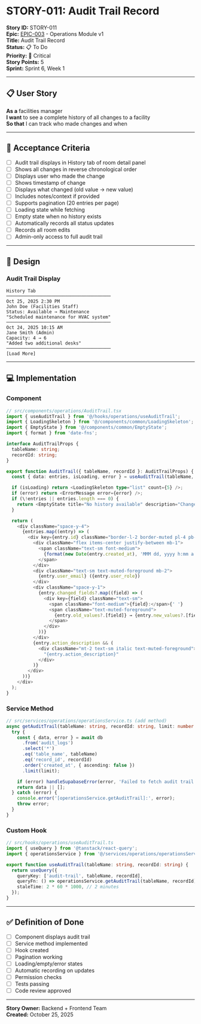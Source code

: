 # STORY-011: Audit Trail Record

**Story ID:** STORY-011  
**Epic:** [EPIC-003](../epics/epic-003-ops-module-v1.md) - Operations Module v1  
**Title:** Audit Trail Record  
**Status:** 📋 To Do  
**Priority:** 🔴 Critical  
**Story Points:** 5  
**Sprint:** Sprint 6, Week 1

---

## 📋 User Story

**As a** facilities manager  
**I want** to see a complete history of all changes to a facility  
**So that** I can track who made changes and when

---

## 🎯 Acceptance Criteria

- [ ] Audit trail displays in History tab of room detail panel
- [ ] Shows all changes in reverse chronological order
- [ ] Displays user who made the change
- [ ] Shows timestamp of change
- [ ] Displays what changed (old value → new value)
- [ ] Includes notes/context if provided
- [ ] Supports pagination (20 entries per page)
- [ ] Loading state while fetching
- [ ] Empty state when no history exists
- [ ] Automatically records all status updates
- [ ] Records all room edits
- [ ] Admin-only access to full audit trail

---

## 🎨 Design

### Audit Trail Display
```
History Tab
───────────────────────────────────────
Oct 25, 2025 2:30 PM
John Doe (Facilities Staff)
Status: Available → Maintenance
"Scheduled maintenance for HVAC system"
───────────────────────────────────────
Oct 24, 2025 10:15 AM
Jane Smith (Admin)
Capacity: 4 → 6
"Added two additional desks"
───────────────────────────────────────
[Load More]
```

---

## 💻 Implementation

### Component
```typescript
// src/components/operations/AuditTrail.tsx
import { useAuditTrail } from '@/hooks/operations/useAuditTrail';
import { LoadingSkeleton } from '@/components/common/LoadingSkeleton';
import { EmptyState } from '@/components/common/EmptyState';
import { format } from 'date-fns';

interface AuditTrailProps {
  tableName: string;
  recordId: string;
}

export function AuditTrail({ tableName, recordId }: AuditTrailProps) {
  const { data: entries, isLoading, error } = useAuditTrail(tableName, recordId);

  if (isLoading) return <LoadingSkeleton type="list" count={5} />;
  if (error) return <ErrorMessage error={error} />;
  if (\!entries || entries.length === 0) {
    return <EmptyState title="No history available" description="Changes will appear here" />;
  }

  return (
    <div className="space-y-4">
      {entries.map((entry) => (
        <div key={entry.id} className="border-l-2 border-muted pl-4 pb-4">
          <div className="flex items-center justify-between mb-1">
            <span className="text-sm font-medium">
              {format(new Date(entry.created_at), 'MMM dd, yyyy h:mm a')}
            </span>
          </div>
          <div className="text-sm text-muted-foreground mb-2">
            {entry.user_email} ({entry.user_role})
          </div>
          <div className="space-y-1">
            {entry.changed_fields?.map((field) => (
              <div key={field} className="text-sm">
                <span className="font-medium">{field}:</span>{' '}
                <span className="text-muted-foreground">
                  {entry.old_values?.[field]} → {entry.new_values?.[field]}
                </span>
              </div>
            ))}
          </div>
          {entry.action_description && (
            <div className="mt-2 text-sm italic text-muted-foreground">
              "{entry.action_description}"
            </div>
          )}
        </div>
      ))}
    </div>
  );
}
```

### Service Method
```typescript
// src/services/operations/operationsService.ts (add method)
async getAuditTrail(tableName: string, recordId: string, limit: number = 20): Promise<any[]> {
  try {
    const { data, error } = await db
      .from('audit_logs')
      .select('*')
      .eq('table_name', tableName)
      .eq('record_id', recordId)
      .order('created_at', { ascending: false })
      .limit(limit);

    if (error) handleSupabaseError(error, 'Failed to fetch audit trail');
    return data || [];
  } catch (error) {
    console.error('[operationsService.getAuditTrail]:', error);
    throw error;
  }
}
```

### Custom Hook
```typescript
// src/hooks/operations/useAuditTrail.ts
import { useQuery } from '@tanstack/react-query';
import { operationsService } from '@/services/operations/operationsService';

export function useAuditTrail(tableName: string, recordId: string) {
  return useQuery({
    queryKey: ['audit-trail', tableName, recordId],
    queryFn: () => operationsService.getAuditTrail(tableName, recordId),
    staleTime: 2 * 60 * 1000, // 2 minutes
  });
}
```

---

## ✅ Definition of Done

- [ ] Component displays audit trail
- [ ] Service method implemented
- [ ] Hook created
- [ ] Pagination working
- [ ] Loading/empty/error states
- [ ] Automatic recording on updates
- [ ] Permission checks
- [ ] Tests passing
- [ ] Code review approved

---

**Story Owner:** Backend + Frontend Team  
**Created:** October 25, 2025
